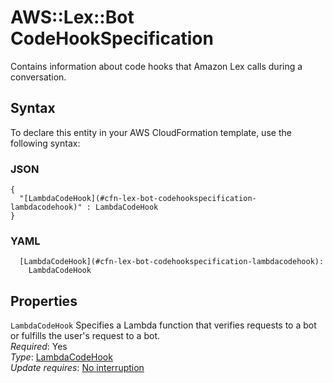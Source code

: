# AWS::Lex::Bot CodeHookSpecification<a name="aws-properties-lex-bot-codehookspecification"></a>

Contains information about code hooks that Amazon Lex calls during a conversation\.

## Syntax<a name="aws-properties-lex-bot-codehookspecification-syntax"></a>

To declare this entity in your AWS CloudFormation template, use the following syntax:

### JSON<a name="aws-properties-lex-bot-codehookspecification-syntax.json"></a>

```
{
  "[LambdaCodeHook](#cfn-lex-bot-codehookspecification-lambdacodehook)" : LambdaCodeHook
}
```

### YAML<a name="aws-properties-lex-bot-codehookspecification-syntax.yaml"></a>

```
  [LambdaCodeHook](#cfn-lex-bot-codehookspecification-lambdacodehook):
    LambdaCodeHook
```

## Properties<a name="aws-properties-lex-bot-codehookspecification-properties"></a>

`LambdaCodeHook` <a name="cfn-lex-bot-codehookspecification-lambdacodehook"></a>
Specifies a Lambda function that verifies requests to a bot or fulfills the user's request to a bot\.  
_Required_: Yes  
_Type_: [LambdaCodeHook](aws-properties-lex-bot-lambdacodehook.md)  
_Update requires_: [No interruption](https://docs.aws.amazon.com/AWSCloudFormation/latest/UserGuide/using-cfn-updating-stacks-update-behaviors.html#update-no-interrupt)
